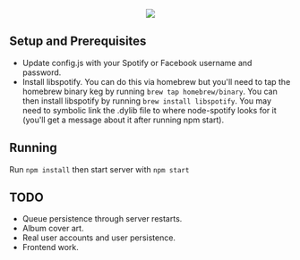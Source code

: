 <p align="center">
  <img src="https://raw.githubusercontent.com/stafu/hadapptify/master/public/images/logo.png">
</p>

## Setup and Prerequisites
* Update config.js with your Spotify or Facebook username and password.
* Install libspotify. You can do this via homebrew but you'll need to tap the homebrew binary keg by running `brew tap homebrew/binary`. You can then install libspotify by running `brew install libspotify`. You may need to symbolic link the .dylib file to where node-spotify looks for it (you'll get a message about it after running npm start).

## Running
Run `npm install` then start server with `npm start`

## TODO
* Queue persistence through server restarts.
* Album cover art.
* Real user accounts and user persistence.
* Frontend work.
